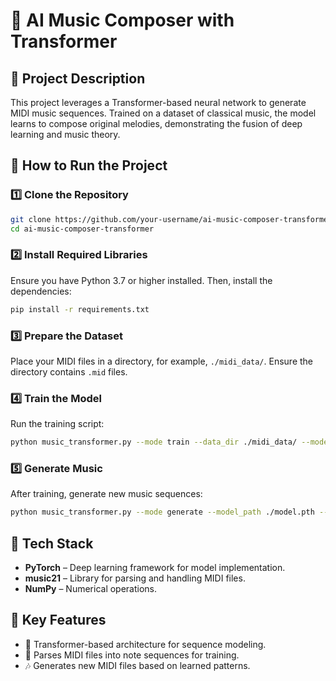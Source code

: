 # 🎵 AI Music Composer with Transformer

## 🧠 Project Description

This project leverages a Transformer-based neural network to generate MIDI music sequences. Trained on a dataset of classical music, the model learns to compose original melodies, demonstrating the fusion of deep learning and music theory.

## 🚀 How to Run the Project

### 1️⃣ Clone the Repository

```bash
git clone https://github.com/your-username/ai-music-composer-transformer.git
cd ai-music-composer-transformer
```

### 2️⃣ Install Required Libraries

Ensure you have Python 3.7 or higher installed. Then, install the dependencies:

```bash
pip install -r requirements.txt
```

### 3️⃣ Prepare the Dataset

Place your MIDI files in a directory, for example, `./midi_data/`. Ensure the directory contains `.mid` files.

### 4️⃣ Train the Model

Run the training script:

```bash
python music_transformer.py --mode train --data_dir ./midi_data/ --model_path ./model.pth
```

### 5️⃣ Generate Music

After training, generate new music sequences:

```bash
python music_transformer.py --mode generate --model_path ./model.pth --output_dir ./generated_music/
```

## 🧰 Tech Stack

- **PyTorch** – Deep learning framework for model implementation.
- **music21** – Library for parsing and handling MIDI files.
- **NumPy** – Numerical operations.

## 🌟 Key Features

- 🎼 Transformer-based architecture for sequence modeling.
- 🎹 Parses MIDI files into note sequences for training.
- 🎶 Generates new MIDI files based on learned patterns.
